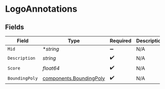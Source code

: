 # LogoAnnotations


## Fields

| Field                                                              | Type                                                               | Required                                                           | Description                                                        |
| ------------------------------------------------------------------ | ------------------------------------------------------------------ | ------------------------------------------------------------------ | ------------------------------------------------------------------ |
| `Mid`                                                              | **string*                                                          | :heavy_minus_sign:                                                 | N/A                                                                |
| `Description`                                                      | *string*                                                           | :heavy_check_mark:                                                 | N/A                                                                |
| `Score`                                                            | *float64*                                                          | :heavy_check_mark:                                                 | N/A                                                                |
| `BoundingPoly`                                                     | [components.BoundingPoly](../../models/components/boundingpoly.md) | :heavy_check_mark:                                                 | N/A                                                                |